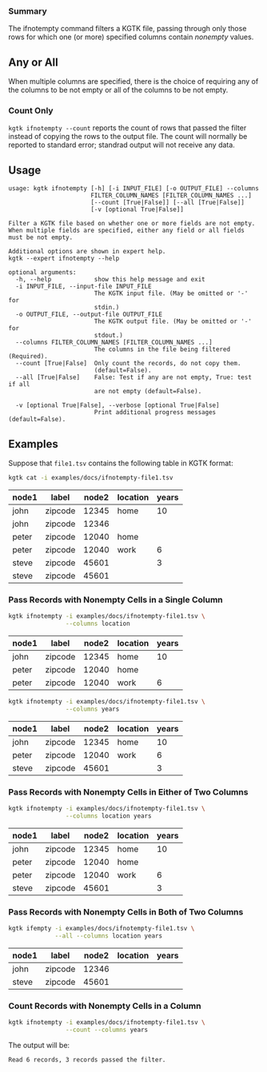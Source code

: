 ### Summary

The ifnotempty command filters a KGTK file, passing through only those rows
for which one (or more) specified columns contain *nonempty* values.

## Any or All

When multiple columns are specified, there is the choice of requiring any of the
columns to be not empty or all of the columns to be not empty.

### Count Only

`kgtk ifnotempty --count` reports the count of rows that passed the filter instead of
copying the rows to the output file.  The count will normally be reported to
standard error;  standrad output will not receive any data.

## Usage

```
usage: kgtk ifnotempty [-h] [-i INPUT_FILE] [-o OUTPUT_FILE] --columns
                       FILTER_COLUMN_NAMES [FILTER_COLUMN_NAMES ...]
                       [--count [True|False]] [--all [True|False]]
                       [-v [optional True|False]]

Filter a KGTK file based on whether one or more fields are not empty. When multiple fields are specified, either any field or all fields must be not empty.

Additional options are shown in expert help.
kgtk --expert ifnotempty --help

optional arguments:
  -h, --help            show this help message and exit
  -i INPUT_FILE, --input-file INPUT_FILE
                        The KGTK input file. (May be omitted or '-' for
                        stdin.)
  -o OUTPUT_FILE, --output-file OUTPUT_FILE
                        The KGTK output file. (May be omitted or '-' for
                        stdout.)
  --columns FILTER_COLUMN_NAMES [FILTER_COLUMN_NAMES ...]
                        The columns in the file being filtered (Required).
  --count [True|False]  Only count the records, do not copy them.
                        (default=False).
  --all [True|False]    False: Test if any are not empty, True: test if all
                        are not empty (default=False).

  -v [optional True|False], --verbose [optional True|False]
                        Print additional progress messages (default=False).
```

## Examples

Suppose that `file1.tsv` contains the following table in KGTK format:

```bash
kgtk cat -i examples/docs/ifnotempty-file1.tsv
```

| node1 | label | node2 | location | years |
| -- | -- | -- | -- | -- |
| john | zipcode | 12345 | home | 10 |
| john | zipcode | 12346 |  |  |
| peter | zipcode | 12040 | home |  |
| peter | zipcode | 12040 | work | 6 |
| steve | zipcode | 45601 |  | 3 |
| steve | zipcode | 45601 |  |  |

### Pass Records with Nonempty Cells in a Single Column

```bash
kgtk ifnotempty -i examples/docs/ifnotempty-file1.tsv \
                --columns location
```

| node1 | label | node2 | location | years |
| -- | -- | -- | -- | -- |
| john | zipcode | 12345 | home | 10 |
| peter | zipcode | 12040 | home |  |
| peter | zipcode | 12040 | work | 6 |

```bash
kgtk ifnotempty -i examples/docs/ifnotempty-file1.tsv \
                --columns years
```

| node1 | label | node2 | location | years |
| -- | -- | -- | -- | -- |
| john | zipcode | 12345 | home | 10 |
| peter | zipcode | 12040 | work | 6 |
| steve | zipcode | 45601 |  | 3 |

### Pass Records with Nonempty Cells in Either of Two Columns

```bash
kgtk ifnotempty -i examples/docs/ifnotempty-file1.tsv \
                --columns location years
```
| node1 | label | node2 | location | years |
| -- | -- | -- | -- | -- |
| john | zipcode | 12345 | home | 10 |
| peter | zipcode | 12040 | home |  |
| peter | zipcode | 12040 | work | 6 |
| steve | zipcode | 45601 |  | 3 |

### Pass Records with Nonempty Cells in Both of Two Columns

```bash
kgtk ifempty -i examples/docs/ifnotempty-file1.tsv \
             --all --columns location years
```

| node1 | label | node2 | location | years |
| -- | -- | -- | -- | -- |
| john | zipcode | 12346 |  |  |
| steve | zipcode | 45601 |  |  |

### Count Records with Nonempty Cells in a Column

```bash
kgtk ifnotempty -i examples/docs/ifnotempty-file1.tsv \
                --count --columns years
```

The output will be:

    Read 6 records, 3 records passed the filter.
